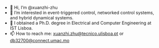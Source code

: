 - 👋 Hi, I’m @xuanzhi-zhu
- 👀 I’m interested in event-triggered control, networked control systems, and hybrid dynamical systems.
- 🌱 I obtained a Ph.D. degree in Electrical and Computer Engineering at IST Lisboa.
- 📫 How to reach me: xuanzhi.zhu@tecnico.ulisboa.pt or db32700@connect.umac.mo

<!---
xuanzhi-zhu/xuanzhi-zhu is a ✨ special ✨ repository because its `README.md` (this file) appears on your GitHub profile.
You can click the Preview link to take a look at your changes.
--->

